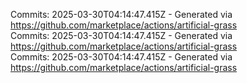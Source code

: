 Commits: 2025-03-30T04:14:47.415Z - Generated via https://github.com/marketplace/actions/artificial-grass
<br>
Commits: 2025-03-30T04:14:47.415Z - Generated via https://github.com/marketplace/actions/artificial-grass
<br>
Commits: 2025-03-30T04:14:47.415Z - Generated via https://github.com/marketplace/actions/artificial-grass
<br>
